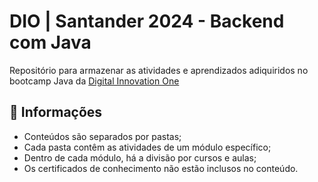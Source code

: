 # DIO | Santander 2024 - Backend com Java

Repositório para armazenar as atividades e aprendizados adiquiridos no bootcamp Java da [Digital Innovation One](https://www.dio.me/)

## 📄 Informações
- Conteúdos são separados por pastas;
- Cada pasta contêm as atividades de um módulo específico;
- Dentro de cada módulo, há a divisão por cursos e aulas;
- Os certificados de conhecimento não estão inclusos no conteúdo.